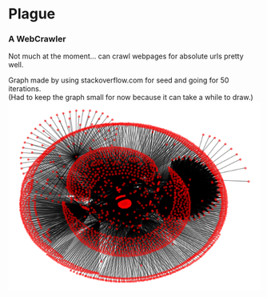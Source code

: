 
# Plague
### A WebCrawler

Not much at the moment... can crawl webpages for absolute urls pretty well. 

Graph made by using stackoverflow.com for seed and going for 50 iterations.   
(Had to keep the graph small for now because it can take a while to draw.)   
![Small Stackoverflow](stackoverflow_graph.png)
